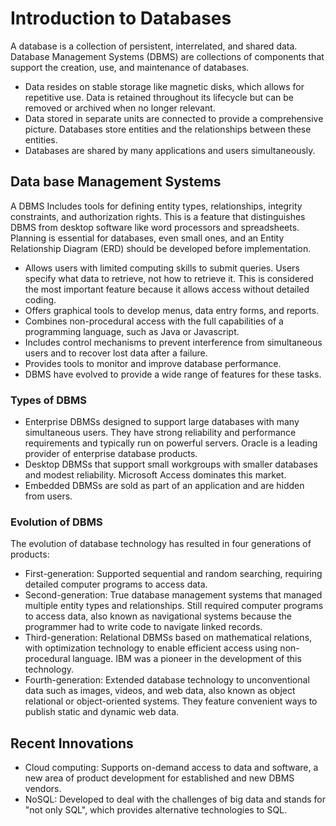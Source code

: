 # Introduction to Databases

A database is a collection of persistent, interrelated, and shared data. Database Management Systems (DBMS) are collections of components that support the creation, use, and maintenance of databases.

- Data resides on stable storage like magnetic disks, which allows for repetitive use. Data is retained throughout its lifecycle but can be removed or archived when no longer relevant.
- Data stored in separate units are connected to provide a comprehensive picture. Databases store entities and the relationships between these entities.
- Databases are shared by many applications and users simultaneously.

## Data base Management Systems

A DBMS Includes tools for defining entity types, relationships, integrity constraints, and authorization rights. This is a feature that distinguishes DBMS from desktop software like word processors and spreadsheets. Planning is essential for databases, even small ones, and an Entity Relationship Diagram (ERD) should be developed before implementation.

- Allows users with limited computing skills to submit queries. Users specify what data to retrieve, not how to retrieve it. This is considered the most important feature because it allows access without detailed coding.
- Offers graphical tools to develop menus, data entry forms, and reports.
- Combines non-procedural access with the full capabilities of a programming language, such as Java or Javascript.
- Includes control mechanisms to prevent interference from simultaneous users and to recover lost data after a failure.
- Provides tools to monitor and improve database performance.
- DBMS have evolved to provide a wide range of features for these tasks.

### Types of DBMS

- Enterprise DBMSs designed to support large databases with many simultaneous users. They have strong reliability and performance requirements and typically run on powerful servers. Oracle is a leading provider of enterprise database products.
- Desktop DBMSs that support small workgroups with smaller databases and modest reliability. Microsoft Access dominates this market.
- Embedded DBMSs are sold as part of an application and are hidden from users.

### Evolution of DBMS

The evolution of database technology has resulted in four generations of products:

- First-generation: Supported sequential and random searching, requiring detailed computer programs to access data.
- Second-generation: True database management systems that managed multiple entity types and relationships. Still required computer programs to access data, also known as navigational systems because the programmer had to write code to navigate linked records.
- Third-generation: Relational DBMSs based on mathematical relations, with optimization technology to enable efficient access using non-procedural language. IBM was a pioneer in the development of this technology.
- Fourth-generation: Extended database technology to unconventional data such as images, videos, and web data, also known as object relational or object-oriented systems. They feature convenient ways to publish static and dynamic web data.

## Recent Innovations

- Cloud computing: Supports on-demand access to data and software, a new area of product development for established and new DBMS vendors.
- NoSQL: Developed to deal with the challenges of big data and stands for "not only SQL", which provides alternative technologies to SQL.
